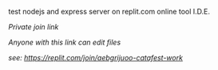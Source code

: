 test nodejs and express server on replit.com online tool I.D.E.

*Private join link*

*Anyone with this link can edit files*

*see: https://replit.com/join/aebgrijuoo-catafest-work*
